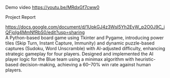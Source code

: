 Demo video 
https://youtu.be/MRdxGf7cww0

Project Report

https://docs.google.com/document/d/1UpkGJ4z3WsI5Yh2EyW_p2O0J9C_iQFjoIg4MmNfRbS0/edit?usp=sharing
<br>
A Python-based board game using Tkinter and Pygame, introducing power tiles (Skip Turn, Instant Capture, Immunity) and dynamic puzzle-based captures (Sudoku, Word Unscramble) with AI-adjusted difficulty, enhancing strategic gameplay for four players. Designed and implemented the AI player logic for the Blue team using a minimax algorithm with heuristic-based decision-making, achieving a 60–70% win rate against human players.
